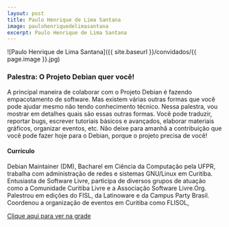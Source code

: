 ```yaml
---
layout: post
title: Paulo Henrique de Lima Santana
image: paulohenriquedelimasantana
excerpt: Paulo Henrique de Lima Santana
---
```

![Paulo Henrique de Lima Santana]({{ site.baseurl }}/convidados/{{ page.image }}.jpg)


### Palestra: O Projeto Debian quer você!

A principal maneira de colaborar com o Projeto Debian é fazendo empacotamento de software. Mas existem várias outras formas que você pode ajudar mesmo não tendo conhecimento técnico. Nessa palestra, vou mostrar em detalhes quais são essas outras formas. Você pode traduzir, reportar bugs, escrever tutoriais básicos e avançados, elaborar materiais gráficos, organizar eventos, etc. Não deixe para amanhã a contribuição que você pode fazer hoje para o Debian, porque o projeto precisa de você!

#### Currículo
Debian Maintainer (DM), Bacharel em Ciência da Computação pela UFPR, trabalha com administração de redes e sistemas GNU/Linux em Curitiba. Entusiasta de Software Livre, participa de diversos grupos de atuação como a Comunidade Curitiba Livre e a Associação Software Livre.Org. Palestrou em edições do FISL, da Latinoware e da Campus Party Brasil. Coordenou a organização de eventos em Curitiba como FLISOL,

[Clique aqui para ver na grade](http://sistema.ftsl.org.br/ftsl9/grade/detail.html?pid=260)


